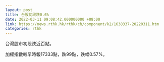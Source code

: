 ```yaml
---
layout: post
title: 台股初段跌0.6%
date: 2022-03-11 09:08:42.000000000 +08:00
link: https://news.rthk.hk/rthk/ch/component/k2/1638337-20220311.htm
categories: rthk
---
```


台灣股市初段跌近百點。

加權指數較早時報17333點，跌99點，跌幅0.57%。
